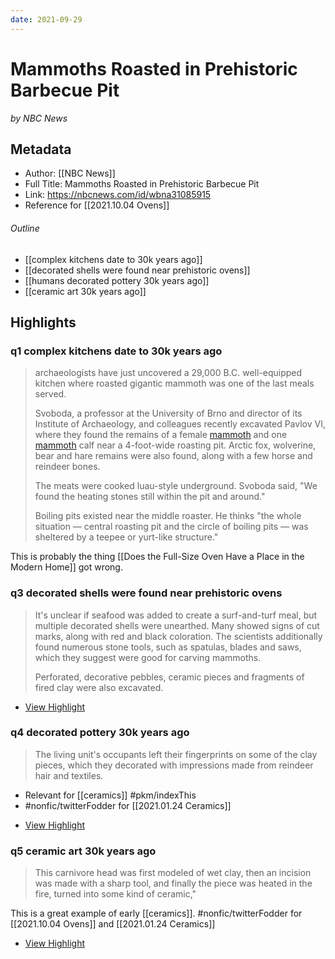 ```yaml
---
date: 2021-09-29
---
```

# Mammoths Roasted in Prehistoric Barbecue Pit
<cite>by NBC News</cite>

## Metadata
- Author: [[NBC News]]
- Full Title: Mammoths Roasted in Prehistoric Barbecue Pit
- Link: https://nbcnews.com/id/wbna31085915
- Reference for [[2021.10.04 Ovens]]

###### Outline 
- [[complex kitchens date to 30k years ago]]
- [[decorated shells were found near prehistoric ovens]]
- [[humans decorated pottery 30k years ago]]
- [[ceramic art 30k years ago]]

## Highlights

### q1 complex kitchens date to 30k years ago

> archaeologists have just uncovered a 29,000 B.C. well-equipped kitchen where roasted gigantic mammoth was one of the last meals served.
>
> Svoboda, a professor at the University of Brno and director of its Institute of Archaeology, and colleagues recently excavated Pavlov VI, where they found the remains of a female [mammoth](http://dsc.discovery.com/news/2008/09/09/neanderthal-mammoth.html) and one [mammoth](http://animals.howstuffworks.com/extinct-animals/mammoth-info.htm) calf near a 4-foot-wide roasting pit. Arctic fox, wolverine, bear and hare remains were also found, along with a few horse and reindeer bones.
> 
> The meats were cooked luau-style underground. Svoboda said, "We found the heating stones still within the pit and around."
> 
> Boiling pits existed near the middle roaster. He thinks "the whole situation — central roasting pit and the circle of boiling pits — was sheltered by a teepee or yurt-like structure."

This is probably the thing [[Does the Full-Size Oven Have a Place in the Modern Home]] got wrong. 


### q3 decorated shells were found near prehistoric ovens 

> It's unclear if seafood was added to create a surf-and-turf meal, but multiple decorated shells were unearthed. Many showed signs of cut marks, along with red and black coloration. The scientists additionally found numerous stone tools, such as spatulas, blades and saws, which they suggest were good for carving mammoths.
> 
> Perforated, decorative pebbles, ceramic pieces and fragments of fired clay were also excavated.

 * [View Highlight](https://read.readwise.io/read/01fgs7nj9hwsgds1x5x3x52ryt)

### q4 decorated pottery 30k years ago

> The living unit's occupants left their fingerprints on some of the clay pieces, which they decorated with impressions made from reindeer hair and textiles.

- Relevant for [[ceramics]] #pkm/indexThis 
- #nonfic/twitterFodder for [[2021.01.24 Ceramics]]
 * [View Highlight](https://read.readwise.io/read/01fgs7nthxx584gg3pgjje7qy0)

### q5 ceramic art 30k years ago

> This carnivore head was first modeled of wet clay, then an incision was made with a sharp tool, and finally the piece was heated in the fire, turned into some kind of ceramic,"

This is a great example of early [[ceramics]]. #nonfic/twitterFodder for [[2021.10.04 Ovens]] and [[2021.01.24 Ceramics]]

 * [View Highlight](https://read.readwise.io/read/01fgs7p27a650wb940cghth7e1)

